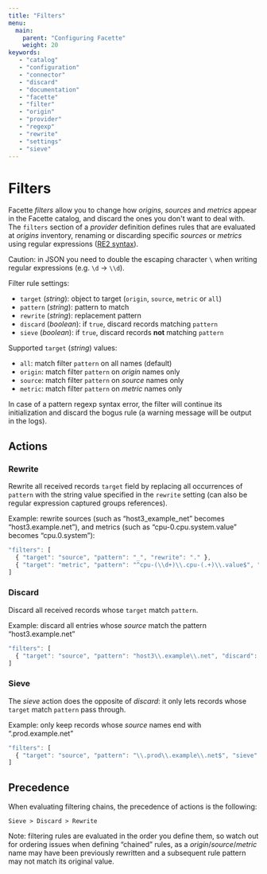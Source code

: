 ```yaml
---
title: "Filters"
menu:
  main:
    parent: "Configuring Facette"
    weight: 20
keywords:
   - "catalog"
   - "configuration"
   - "connector"
   - "discard"
   - "documentation"
   - "facette"
   - "filter"
   - "origin"
   - "provider"
   - "regexp"
   - "rewrite"
   - "settings"
   - "sieve"
---
```


# Filters

Facette *filters* allow you to change how *origins*, *sources* and *metrics* appear in the Facette catalog, and
discard the ones you don't want to deal with. The `filters` section of a *provider* definition defines rules that are
evaluated at *origins* inventory, renaming or discarding specific *sources* or *metrics* using regular expressions
([RE2 syntax][0]).

<span class="fa fa-warning"></span> Caution: in JSON you need to double the escaping character `\` when writing regular
expressions (e.g. `\d`&nbsp;→&nbsp;`\\d`).

Filter rule settings:

 * `target` (_string_): object to target (`origin`, `source`, `metric` or `all`)
 * `pattern` (_string_): pattern to match
 * `rewrite` (_string_): replacement pattern
 * `discard` (_boolean_): if `true`, discard records matching `pattern`
 * `sieve` (_boolean_): if `true`, discard records **not** matching `pattern`

Supported `target` (_string_) values:

 * `all`: match filter `pattern` on all names (default)
 * `origin`: match filter `pattern` on *origin* names only
 * `source`: match filter `pattern` on *source* names only
 * `metric`: match filter `pattern` on *metric* names only

<span class="fa fa-warning"></span> In case of a pattern regexp syntax error, the filter will
continue its initialization and discard the bogus rule (a warning message will be output in the logs).

## Actions

### Rewrite

Rewrite all received records `target` field by replacing all occurrences of `pattern` with the string value
specified in the `rewrite` setting (can also be regular expression captured groups references).

Example: rewrite sources (such as “host3_example_net” becomes “host3.example.net”), and metrics (such as
“cpu-0.cpu.system.value” becomes “cpu.0.system”):

```javascript
"filters": [
  { "target": "source", "pattern": "_", "rewrite": "." },
  { "target": "metric", "pattern": "^cpu-(\\d+)\\.cpu-(.+)\\.value$", "rewrite": "cpu.$1.$2" }
]
```

### Discard

Discard all received records whose `target` match `pattern`.

Example: discard all entries whose *source* match the pattern “host3.example.net”

```javascript
"filters": [
  { "target": "source", "pattern": "host3\\.example\\.net", "discard": true }
]
```

### Sieve

The *sieve* action does the opposite of *discard*: it only lets records whose `target` match `pattern` pass through.

Example: only keep records whose *source* names end with “.prod.example.net”

```javascript
"filters": [
  { "target": "source", "pattern": "\\.prod\\.example\\.net$", "sieve": true }
]
```

## Precedence

When evaluating filtering chains, the precedence of actions is the following:

```
Sieve > Discard > Rewrite
```

<span class="fa fa-info-circle"></span> Note: filtering rules are evaluated in the order you define them, so watch out
for ordering issues when defining “chained” rules, as a *origin*/*source*/*metric* name may have been previously
rewritten and a subsequent rule pattern may not match its original value.


[0]: https://code.google.com/p/re2/wiki/Syntax
